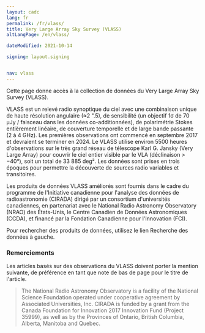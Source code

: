 ```yaml
---
layout: cadc
lang: fr
permalink: /fr/vlass/
title: Very Large Array Sky Survey (VLASS)
altLangPage: /en/vlass/

dateModified: 2021-10-14

signing: layout.signing


nav: vlass
---
```


<p>
  Cette page donne accès à la collection de données du Very Large Array Sky Survey (VLASS).
</p>

<p>
  VLASS est un relevé radio synoptique du ciel  avec une combinaison unique de haute résolution
  angulaire (≈2 ".5), de sensibilité (un objectif 1σ de 70 µJy / faisceau dans les données co-additionnées),
  de polarimétrie Stokes entièrement linéaire, de couverture temporelle et de large
  bande passante (2 à 4 GHz). Les premières observations ont commencé en septembre 2017 et devraient
  se terminer en 2024. Le VLASS utilise environ 5500 heures d'observations sur le très grand réseau
  de télescope Karl G. Jansky (Very Large Array) pour couvrir
  le ciel entier visible par le VLA (déclinaison &gt; −40&deg;), soit un total de 33 885 deg². Les données
  sont prises en trois époques pour permettre la découverte de sources radio variables et transitoires.
</p>
<p>
  Les produits de données VLASS améliorés sont fournis dans le cadre du programme de
  l'Initiative canadienne pour l'analyse des données de radioastronomie (CIRADA) dirigé
  par un consortium d'universités canadiennes, en partenariat avec le National Radio Astronomy Observatory (NRAO)
  des États-Unis, le Centre Canadien de Données Astronomiques (CCDA),
  et financé par la Fondation Canadienne pour l'Innovation (FCI).
</p>
<p>
Pour rechercher des produits de données, utilisez le lien Recherche des données à gauche.
</p>

<div class="about_text">
  <h3>Remerciements</h3> 

  <p>
    Les articles basés sur des observations du VLASS doivent porter la mention suivante,
    de préférence en tant que note de bas de page pour le titre de l'article.
  </p>

  <blockquote>
    The National Radio Astronomy Observatory is a facility of the National Science Foundation
    operated under cooperative agreement by Associated Universities, Inc. CIRADA is funded by a
    grant from the Canada Foundation for Innovation 2017 Innovation Fund (Project 35999),
    as well as by the Provinces of Ontario, British Columbia, Alberta, Manitoba and Quebec.
  </blockquote>

</div>
